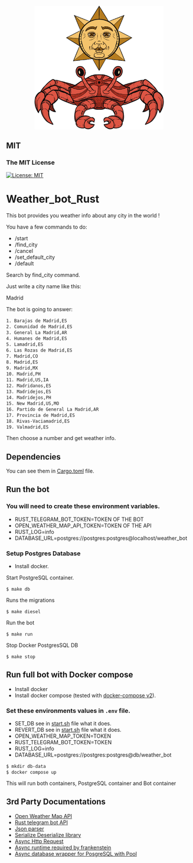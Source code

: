 <p align="center"><img src="logo.png" alt="logo" width="350px"></p>

## MIT
### The MIT License
[![License: MIT](https://img.shields.io/badge/License-MIT-yellow.svg)](https://opensource.org/licenses/MIT)



# Weather_bot_Rust

This bot provides you weather info about any city in the world !

You have a few commands to do:

- /start
- /find_city
- /cancel
- /set_default_city
- /default

Search by find_city command.

Just write a city name like this:

Madrid

The bot is going to answer:

```
1. Barajas de Madrid,ES
2. Comunidad de Madrid,ES
3. General La Madrid,AR
4. Humanes de Madrid,ES
5. Lamadrid,ES
6. Las Rozas de Madrid,ES
7. Madrid,CO
8. Madrid,ES
9. Madrid,MX
10. Madrid,PH
11. Madrid,US,IA
12. Madridanos,ES
13. Madridejos,ES
14. Madridejos,PH
15. New Madrid,US,MO
16. Partido de General La Madrid,AR
17. Provincia de Madrid,ES
18. Rivas-Vaciamadrid,ES
19. Valmadrid,ES
```
Then choose a number and get weather info.


## Dependencies

You can see them in [Cargo.toml](https://github.com/pxp9/weather_bot_rust/blob/master/Cargo.toml) file.


## Run the bot


### You will need to create these environment variables.

- RUST_TELEGRAM_BOT_TOKEN=TOKEN OF THE BOT
- OPEN_WEATHER_MAP_API_TOKEN=TOKEN OF THE API
- RUST_LOG=info
- DATABASE_URL=postgres://postgres:postgres@localhost/weather_bot

### Setup Postgres Database

- Install docker.

Start PostgreSQL container.
```
$ make db
```
Runs the migrations

```
$ make diesel
```

Run the bot

```
$ make run
```

Stop Docker PostgresSQL DB

```
$ make stop
```

## Run full bot with Docker compose 

- Install docker
- Install docker compose (tested with [docker-compose v2](https://docs.docker.com/compose/#compose-v2-and-the-new-docker-compose-command)).

### Set these environments values in `.env` file.

- SET_DB see in [start.sh](https://github.com/pxp9/weather_bot_rust/blob/master/docker/start.sh) file what it does.
- REVERT_DB see in [start.sh](https://github.com/pxp9/weather_bot_rust/blob/master/docker/start.sh) file what it does.
- OPEN_WEATHER_MAP_TOKEN=TOKEN
- RUST_TELEGRAM_BOT_TOKEN=TOKEN
- RUST_LOG=info
- DATABASE_URL=postgres://postgres:postgres@db/weather_bot

```
$ mkdir db-data
$ docker compose up
```

This will run both containers, PostgreSQL container and Bot container
## 3rd Party Documentations

- [Open Weather Map API](https://openweathermap.org/current)
- [Rust telegram bot API](https://docs.rs/frankenstein/)
- [Json parser](https://docs.rs/serde_json/latest/serde_json/)
- [Serialize Deserialize library](https://docs.rs/serde/latest/serde/)
- [Async Http Request](https://docs.rs/reqwest/latest/reqwest/)
- [Async runtime required by frankenstein](https://docs.rs/tokio/latest/tokio/)
- [Async database wrapper for PosgreSQL with Pool](https://docs.rs/bb8-postgres/0.7.0/bb8_postgres/)
<!---
## Future functions

The bot will send a daily message of weather info if user activate the option
-->
